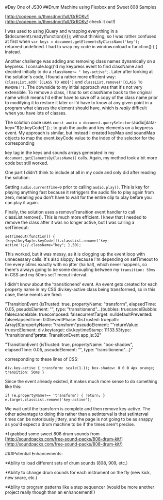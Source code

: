 #Day One of JS30
##Drum Machine using Flexbox and Sweet 808 Samples

[http://codepen.io/thmsdnnr/full/GrROKv/](http://codepen.io/thmsdnnr/full/GrROKv/ check it out!)

I was used to using jQuery and wrapping everything in a $(document).ready(function(){}); without thinking, so I was rather confused at first when `var keys = document.getElementsByClassName('key');` returned undefined. I had to wrap my code in window.onload = function() { } instead.

Another challenge was adding and removing class names dynamically on a keypress. I console.log()'d my keypress event to find className and decided initially to do a `className+= " key-active";`. Later after looking at the solution's code, I found a rather more efficient way: (`classList.add('[CLASS TO ADD]')` and `classList.remove('[CLASS TO REMOVE]')`. The downside to my initial approach was that it's not very extensible. To remove a class, I had to set className back to the original name which means I'd either have to save off a copy of the class name prior to modifying it to restore it later or I'd have to know at any given point in a program what classes the element should have, which is *really* difficult when you have lots of classes.

The solution code uses `const audio = document.querySelector(`audio[data-key="${e.keyCode}"]`);` to grab the audio and key elements on a keypress event. My approach is similar, but instead I created keyMap and soundMap objects to map the event.keyCode value to the index of the selector for the corresponding <audio> and <div> key tag in the keys and sounds arrays generated in my `document.getElementsByClassName()` calls. Again, my method took a bit more code but still worked.

One part I didn't think to include at all in my code and only did after reading the solution:

Setting `audio.currentTime=0` prior to calling `audio.play()`. This is key for playing anything fast because it retriggers the audio file to play again from zero, meaning you don't have to wait for the entire clip to play before you can play it again.

Finally, the solution uses a removeTransition event handler to call classList.remove(). This is much more efficient. I knew that I needed to remove the class after it was no longer active, but I was calling a setTimeout:

`setTimeout(function()
{
  (keys[keyMap[e.keyCode]]).classList.remove('key-active');//.className="key";
},50);`

This worked, but it was messy, as it is clogging up the event loop with unnecessary calls. It's also sloppy, because I'm depending on setTimeout to fire every 50ms exactly with no jitter (ha ha!), which never happens, so there's always going to be some decoupling between my `transition: 50ms` in CSS and my 50ms setTimeout interval.

I didn't know about the 'transitionend' event. An event gets created for each property name in my CSS div.key-active class being transformed, so in this case, these events are fired:

"TransitionEvent {isTrusted: true, propertyName: "transform", elapsedTime: 0.05, pseudoElement: "", type:
"transitionend"…}bubbles: truecancelBubble: falsecancelable: truecomposed: falsecurrentTarget: nulldefaultPrevented:
falseelapsedTime: 0.05eventPhase: 0isTrusted: truepath: Array[6]propertyName: "transform"pseudoElement: ""returnValue:
truesrcElement: div.keytarget: div.keytimeStamp: 11133.53type: "transitionend"__proto__: TransitionEvent app.js:32"

"TransitionEvent {isTrusted: true, propertyName: "box-shadow", elapsedTime: 0.05, pseudoElement: "", type: "transitionend"...}"

corresponding to these lines of CSS:

`div.key-active {
  transform: scale(1.1);
  box-shadow: 0 0 0 4px orange;
  transition: 50ms
}`

Since the event already existed, it makes much more sense to do something like this:

`if (e.propertyName!== 'transform') { return; }
  e.target.classList.remove('key-active');`

We wait until the transform is complete and then remove key-active. The other advantage to doing this rather than a setInterval is that setInterval times can be notoriously jittery, and the page is not going to be as snappy as you'd expect a drum machine to be if the times aren't precise.

*I grabbed some sweet 808 drum sounds from [http://soundpacks.com/free-sound-packs/808-drum-kit/](http://soundpacks.com/free-sound-packs/808-drum-kit/)

###Potential Enhancements:

*Ability to load different sets of drum sounds (808, 909, etc.)

*Ability to change drum sounds for each instrument on the fly (new kick, new snare, etc.)

*Ability to program patterns like a step sequencer (would be more another project really though than an enhancement!!)
